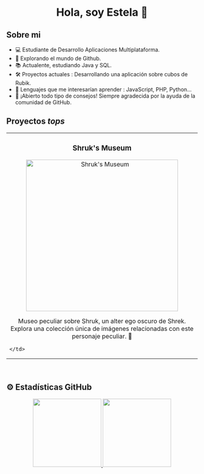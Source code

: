 <div align="center">
  <h1 align="center">Hola, soy Estela 👋</h1>
</div>

## Sobre mi
- 💻 Estudiante de Desarrollo Aplicaciones Multiplataforma.
- 🔎 Explorando el mundo de Github.
- 📚 Actualente, estudiando Java y SQL.
- 🛠️ Proyectos actuales : Desarrollando una aplicación sobre cubos de Rubik.
- 🚀 Lenguajes que me interesarían aprender : JavaScript, PHP, Python...
- 🤝 ¡Abierto todo tipo de consejos! Siempre agradecida por la ayuda de la comunidad de GitHub.

## Proyectos *tops*
<table>
  <tr>
    <td width="50%">
      <h3 align="center">Shruk's Museum</h3>
      <div align="center">
        <a href="https://github.com/estelaV9/sepuede_final" target="_blank">
          <img src="" width="400" alt="Shruk's Museum">
        </a>
        <p>Museo peculiar sobre Shruk, un alter ego oscuro de Shrek. Explora una colección única de imágenes relacionadas con este personaje peculiar. 🐸</p>
      </div>
                                                                                      
    </td>
 </tr>                                                           
</table>  
<br>


## ⚙️ Estadísticas GitHub 
<p align="center">
<a href="https://github.com/estelaV9">
  <img height="180em" src="https://github-readme-stats-eight-theta.vercel.app/api?username=estelaV9&show_icons=true&theme=algolia&include_all_commits=true&count_private=true"/>
  <img height="180em" src="https://github-readme-stats-eight-theta.vercel.app/api/top-langs/?username=estelaV9&layout=compact&langs_count=8&theme=algolia"/>
</a>
</p>
